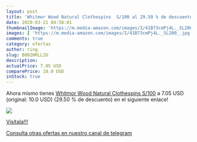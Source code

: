 ```yaml
---
layout: post
title: 'Whitmor Wood Natural Clothespins  S/100 al 29.50 % de descuento'
date: 2020-03-21 04:58:01
thumbnailImage: 'https://m.media-amazon.com/images/I/41B73cmPj4L._SL200_.jpg'
images: [ 'https://m.media-amazon.com/images/I/41B73cmPj4L._SL200_.jpg' ]
comments: true
category: ofertas
author: ring
slug: B002HRLL2U
description:
actualPrice: 7.05 USD
comparePrice: 10.0 USD
inStock: true
---
```


Ahora mismo tienes [Whitmor Wood Natural Clothespins  S/100](https://www.amazon.com/dp/B002HRLL2U/?tag=redken08-20) a 7.05 USD (original: 10.0 USD) (29.50 %  de descuento) en el siguiente enlace!

[![](https://m.media-amazon.com/images/I/41B73cmPj4L._SL200_.jpg)](https://www.amazon.com/dp/B002HRLL2U/?tag=redken08-20)

[Visítala!!!](https://www.amazon.com/dp/B002HRLL2U/?tag=redken08-20)

[Consulta otras ofertas en nuestro canal de telegram](https://t.me/s/ofertas25)

